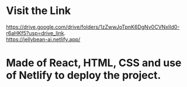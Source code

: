 # Visit the Link
https://drive.google.com/drive/folders/1zZwwJoTpnK6DgNv0CVNxlId0-r6aHKf5?usp=drive_link.  
https://jellybean-ai.netlify.app/
# Made of React, HTML, CSS and use of Netlify to deploy the project.
